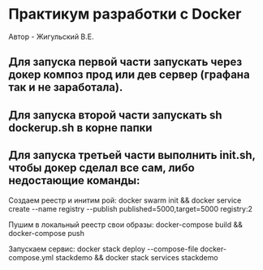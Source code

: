 # Практикум разработки с Docker
Автор - Жигульский В.Е.

## Для запуска первой части запускать через докер композ прод или дев сервер (графана так и не заработала).

## Для запуска второй части запускать sh dockerup.sh в корне папки

## Для запуска третьей части выполнить init.sh, чтобы докер сделал все сам, либо недостающие команды:

Создаем реестр и инитим рой: docker swarm init && docker service create --name registry --publish published=5000,target=5000 registry:2

Пушим в локальный реестр свои образы: docker-compose build && docker-compose push

Запускаем сервис: docker stack deploy --compose-file docker-compose.yml stackdemo && docker stack services stackdemo
